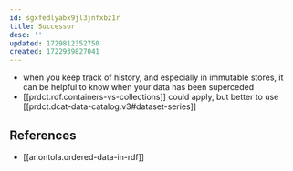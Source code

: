 ```yaml
---
id: sgxfedlyabx9jl3jnfxbz1r
title: Successor
desc: ''
updated: 1729812352750
created: 1722939827041
---
```


- when you keep track of history, and especially in immutable stores, it can be helpful to know when your data has been superceded
- [[prdct.rdf.containers-vs-collections]] could apply, but better to use [[prdct.dcat-data-catalog.v3#dataset-series]]

## References

- [[ar.ontola.ordered-data-in-rdf]]